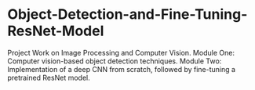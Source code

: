 # Object-Detection-and-Fine-Tuning-ResNet-Model
Project Work on Image Processing and Computer Vision. Module One: Computer vision-based object detection techniques. Module Two: Implementation of a deep CNN from scratch, followed by fine-tuning a pretrained ResNet model.
